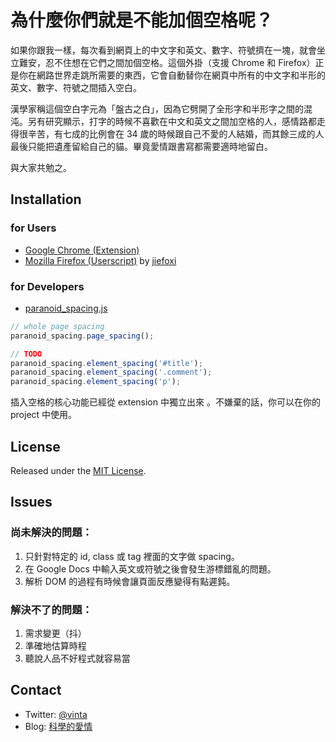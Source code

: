 # 為什麼你們就是不能加個空格呢？

如果你跟我一樣，每次看到網頁上的中文字和英文、數字、符號擠在一塊，就會坐立難安，忍不住想在它們之間加個空格。這個外掛（支援 Chrome 和 Firefox）正是你在網路世界走跳所需要的東西，它會自動替你在網頁中所有的中文字和半形的英文、數字、符號之間插入空白。

漢學家稱這個空白字元為「盤古之白」，因為它劈開了全形字和半形字之間的混沌。另有研究顯示，打字的時候不喜歡在中文和英文之間加空格的人，感情路都走得很辛苦，有七成的比例會在 34 歲的時候跟自己不愛的人結婚，而其餘三成的人最後只能把遺產留給自己的貓。畢竟愛情跟書寫都需要適時地留白。

與大家共勉之。


## Installation

### for Users

* [Google Chrome (Extension)](https://chrome.google.com/webstore/detail/paphcfdffjnbcgkokihcdjliihicmbpd)
* [Mozilla Firefox (Userscript)](http://userscripts.org/scripts/show/129555) by [jiefoxi](https://github.com/jiefoxi)

### for Developers

* [paranoid_spacing.js](https://github.com/gibuloto/paranoid-auto-spacing/blob/master/thirdparty/paranoid_spacing.js)

``` js
// whole page spacing
paranoid_spacing.page_spacing();

// TODO
paranoid_spacing.element_spacing('#title');
paranoid_spacing.element_spacing('.comment');
paranoid_spacing.element_spacing('p');
```

插入空格的核心功能已經從 extension 中獨立出來 。不嫌棄的話，你可以在你的 project 中使用。


## License

Released under the [MIT License](http://opensource.org/licenses/MIT).


## Issues

### 尚未解決的問題：

1. 只針對特定的 id, class 或 tag 裡面的文字做 spacing。
2. 在 Google Docs 中輸入英文或符號之後會發生游標錯亂的問題。
3. 解析 DOM 的過程有時候會讓頁面反應變得有點遲鈍。

### 解決不了的問題：

1. 需求變更（抖）
2. 準確地估算時程
3. 聽說人品不好程式就容易當


## Contact

* Twitter: [@vinta](https://twitter.com/vinta)
* Blog: [科學的愛情](http://gibuloto.com/)
